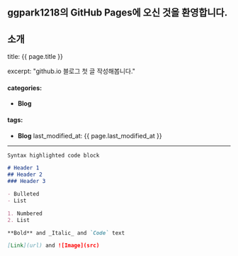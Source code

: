## ggpark1218의 GitHub Pages에 오신 것을 환영합니다.

소개
---
title:  {{ page.title }}

excerpt: "github.io 블로그 첫 글 작성해봅니다."

#### categories:
  - **Blog**

#### tags:
  - **Blog**
last_modified_at: {{ page.last_modified_at }}
---


```markdown
Syntax highlighted code block

# Header 1
## Header 2
### Header 3

- Bulleted
- List

1. Numbered
2. List

**Bold** and _Italic_ and `Code` text

[Link](url) and ![Image](src)
```

